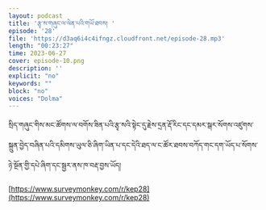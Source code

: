 ```yaml
---
layout: podcast
title: 'རྩྭ་ས་གཞུང་ལ་ལེན་པའི་གཡོ་ཐབས། '
episode: '28'
file: 'https://d3aq6i4c4ifngz.cloudfront.net/episode-28.mp3'
length: "00:23:27"
time: 2023-06-27
cover: episode-10.png
description: ''
explicit: "no"
keywords: ""
block: "no"
voices: "Dolma"
---
```


སྲིད་གཞུང་གིས་མང་ཚོགས་ལ་བགོས་ཟིན་པའི་རྩྭ་སའི་སྟེང་དུ་རྗེས་དྲན་རྡོ་རིང་དང་དམར་སྒར་སོགས་འཛུགས་སྐྲུན་བྱེད་བཞིན་པའི་དམིགས་ཡུལ་ཅི་ཞིག་ཡིན་པ་དང་དེའི་ཐད་ལ་ང་ཚོར་ཐབས་བཀོད་གང་དག་ཡོད་པ་སོགས་ཉེ་སྔོན་གྱི་དཔེ་ཞིག་དང་སྦྱར་ནས་ཁ་བརྡ་བྱས་ཡོད།

[https://www.surveymonkey.com/r/kep28](https://www.surveymonkey.com/r/kep28)
